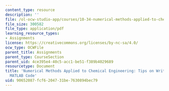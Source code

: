 ```yaml
---
content_type: resource
description: ''
file: /ol-ocw-studio-app/courses/10-34-numerical-methods-applied-to-chemical-engineering-fall-2015/90652087fcf6204731be7630894bec79_MIT10_34F15_Writing_2013.pdf
file_size: 300582
file_type: application/pdf
learning_resource_types:
- Assignments
license: https://creativecommons.org/licenses/by-nc-sa/4.0/
ocw_type: OCWFile
parent_title: Assignments
parent_type: CourseSection
parent_uid: 4ce395e4-40c5-acc1-be51-f389b4029689
resourcetype: Document
title: 'Numerical Methods Applied to Chemical Engineering: Tips on Writing Faster
  MATLAB Code'
uid: 90652087-fcf6-2047-31be-7630894bec79
---
```

